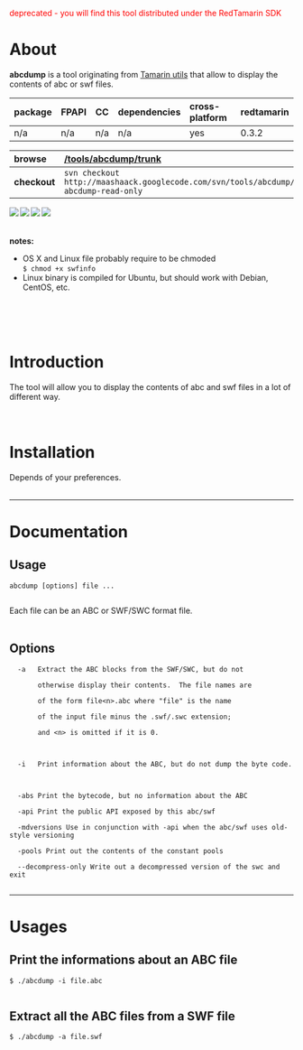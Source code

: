 <font color='red'>deprecated - you will find this tool distributed under the RedTamarin SDK</font>

# About #

**abcdump** is a tool originating from [Tamarin utils](http://hg.mozilla.org/tamarin-redux/file/2d410bbd0312/utils/abcdump.as) that allow to display the contents of abc or swf files.

| **package** | **FPAPI** | **CC** | **dependencies** | **cross-platform** | **redtamarin** |
|:------------|:----------|:-------|:-----------------|:-------------------|:---------------|
| n/a         | n/a       | n/a    | n/a              | yes                | 0.3.2          |

| **browse** | [/tools/abcdump/trunk](http://code.google.com/p/maashaack/source/browse/#svn%2Ftools%2Fabcdump%2Ftrunk) |
|:-----------|:--------------------------------------------------------------------------------------------------------|
| **checkout** | `svn checkout http://maashaack.googlecode.com/svn/tools/abcdump/trunk abcdump-read-only`                |

<a href='http://maashaack.googlecode.com/svn/libs/trunk/exe/win/abcdump.exe'><img src='http://maashaack.googlecode.com/svn/gfx/win.png' align='left' /></a>
<a href='http://maashaack.googlecode.com/svn/libs/trunk/exe/osx/abcdump'><img src='http://maashaack.googlecode.com/svn/gfx/osx.png' align='left' /></a>
<a href='http://maashaack.googlecode.com/svn/libs/trunk/exe/osx105/abcdump'><img src='http://maashaack.googlecode.com/svn/gfx/osx105.png' align='left' /></a>
<a href='http://maashaack.googlecode.com/svn/libs/trunk/exe/nix/abcdump'><img src='http://maashaack.googlecode.com/svn/gfx/nix.png' align='left' /></a>

<br>
<br>
<br>
<b>notes:</b><br>
<ul><li>OS X and Linux file probably require to be chmoded<br><code>$ chmod +x swfinfo</code>
</li><li>Linux binary is compiled for Ubuntu, but should work with Debian, CentOS, etc.<br>
<br>
<br>
<br>
<br></li></ul>

<h1>Introduction</h1>

The tool will allow you to display the contents of abc and swf files in a lot of different way.<br>
<br>
<br>
<h1>Installation</h1>

Depends of your preferences.<br>
<br>
<hr />
<h1>Documentation</h1>

<h2>Usage</h2>
<pre><code>abcdump [options] file ...<br>
</code></pre>
Each file can be an ABC or SWF/SWC format file.<br>
<br>
<h2>Options</h2>
<pre><code>  -a   Extract the ABC blocks from the SWF/SWC, but do not<br>
       otherwise display their contents.  The file names are<br>
       of the form file&lt;n&gt;.abc where "file" is the name<br>
       of the input file minus the .swf/.swc extension;<br>
       and &lt;n&gt; is omitted if it is 0.<br>
<br>
  -i   Print information about the ABC, but do not dump the byte code.<br>
<br>
  -abs Print the bytecode, but no information about the ABC<br>
  -api Print the public API exposed by this abc/swf<br>
  -mdversions Use in conjunction with -api when the abc/swf uses old-style versioning<br>
  -pools Print out the contents of the constant pools<br>
  --decompress-only Write out a decompressed version of the swc and exit<br>
</code></pre>

<hr />

<h1>Usages</h1>

<h2>Print the informations about an ABC file</h2>
<pre><code>$ ./abcdump -i file.abc<br>
</code></pre>

<h2>Extract all the ABC files from a SWF file</h2>
<pre><code>$ ./abcdump -a file.swf<br>
</code></pre>